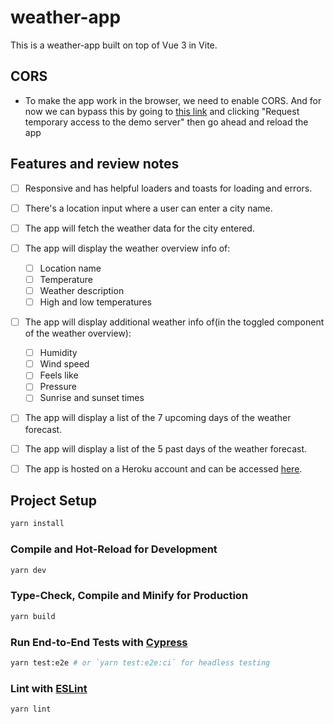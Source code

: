 # weather-app

This is a weather-app built on top of Vue 3 in Vite.

## CORS
- To make the app work in the browser, we need to enable CORS. And for now we can bypass this by going to [this link](https://cors-anywhere.herokuapp.com/corsdemo) and clicking "Request temporary access to the demo server" then go ahead and reload the app 

## Features and review notes
- [ ] Responsive and has helpful loaders and toasts for loading and errors.
- [ ] There's a location input where a user can enter a city name.
- [ ] The app will fetch the weather data for the city entered.
- [ ] The app will display the weather overview info of:
  - [ ] Location name
  - [ ] Temperature
  - [ ] Weather description
  - [ ] High and low temperatures
- [ ] The app will display additional weather info of(in the toggled component of the weather overview):
  - [ ] Humidity
  - [ ] Wind speed
  - [ ] Feels like
  - [ ] Pressure
  - [ ] Sunrise and sunset times
- [ ] The app will display a list of the 7 upcoming days of the weather forecast.
- [ ] The app will display a list of the 5 past days of the weather forecast.
- [ ] The app is hosted on a Heroku account and can be accessed [here](https://too-collins-weather-app.herokuapp.com/).


## Project Setup

```sh
yarn install
```

### Compile and Hot-Reload for Development

```sh
yarn dev
```

### Type-Check, Compile and Minify for Production

```sh
yarn build
```

### Run End-to-End Tests with [Cypress](https://www.cypress.io/)

```sh
yarn test:e2e # or `yarn test:e2e:ci` for headless testing
```

### Lint with [ESLint](https://eslint.org/)

```sh
yarn lint
```
